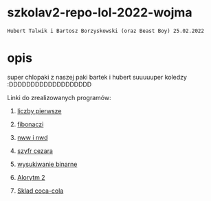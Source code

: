 # szkolav2-repo-lol-2022-wojma
`Hubert Talwik i Bartosz Borzyskowski (oraz Beast Boy) 25.02.2022`

# opis
super chlopaki z naszej paki bartek i hubert suuuuuper koledzy :DDDDDDDDDDDDDDDDDDD

Linki do zrealizowanych programów:

1. [liczby pierwsze](https://github.com/FatSassin/szkolav2-repo-lol-2022-wojma/blob/main/Liczby%20pierwsze/Liczby%20pierwsze.cpp)
2. [fibonaczi](https://github.com/FatSassin/szkolav2-repo-lol-2022-wojma/blob/main/fibornaczi/fibornaczi/fibornaczi.cpp)
3. [nww i nwd](https://github.com/FatSassin/szkolav2-repo-lol-2022-wojma/blob/main/nww%20nwd/nww%20nwd/nww%20nwd.cpp)
4. [szyfr cezara](https://github.com/FatSassin/szkolav2-repo-lol-2022-wojma/tree/main/szyfrcezara)
5. [wysukiwanie binarne](https://github.com/FatSassin/szkolav2-repo-lol-2022-wojma/blob/main/wyszukiwanie%20binarne/wyszukiwanie%20binarne/wyszukiwanie%20binarne.cpp)


554. [Alorytm 2](https://www.requiem.pl/wp-content/uploads/2020/01/Sus-Sebastian.jpg)
876. [Sklad coca-cola](https://www.youtube.com/watch?v=bsBDqaYXGb4)
